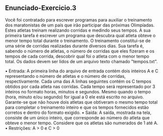 ## Enunciado-Exercicio.3

Você foi contratado para escrever programas para auxiliar o
treinamento dos maratonistas de um país que irão participar
das próximas Olimpíadas. Estes atletas treinam realizando
corridas e medindo seus tempos. A sua primeira tarefa é
escrever um programa que descubra qual atleta obteve o
menor tempo total durante o treinamento. O treinamento
constitui-se de uma série de corridas realizadas durante
diversos dias. Sua tarefa é, sabendo o número de atletas, o
número de corridas que eles fizeram e os tempos de cada
corrida, descobrir qual foi o atleta com o menor tempo total.
Os dados devem ser lidos de um arquivo texto chamado
"tempos.txt".

• Entrada: A primeira linha do arquivo de entrada contém dois inteiros A
e C representando o número de atletas e o número de corridas,
respectivamente. Cada uma das A linhas seguintes contém os C tempos
obtidos por cada atleta nas corridas. Cada tempo será representado
por 3 inteiros no formato horas, minutos e segundos. Mesmo quando o
tempo (hora, minuto e/ou segundo) for igual a 0 ele está escrito no
arquivo. Garante-se que não houve dois atletas que obtiveram o
mesmo tempo total para completar o treinamento inteiro e que os
tempos fornecidos estão corretos e dentro do formato exigido.
• Saída: A saída, mostrada na tela, consiste de um único inteiro, que
corresponde ao número do atleta que obteve o menor tempo.
Considere que os atletas são numerados de 1 até A.
• Restrições: A > 0 e C > 0